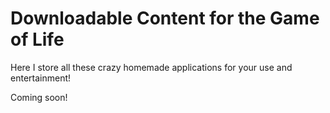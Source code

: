 # Downloadable Content for the Game of Life
Here I store all these crazy homemade applications for your use and entertainment!

Coming soon!

